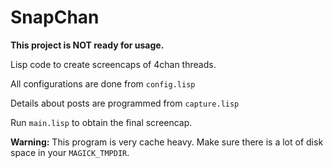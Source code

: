 # SnapChan
**This project is NOT ready for usage.**

Lisp code to create screencaps of 4chan threads.

All configurations are done from ```config.lisp```

Details about posts are programmed from ```capture.lisp```

Run ```main.lisp``` to obtain the final screencap.

**Warning:** This program is very cache heavy. Make sure there is a lot of disk space in your ```MAGICK_TMPDIR```.
